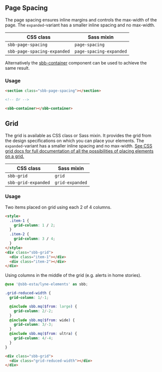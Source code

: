 ## Page Spacing

The page spacing ensures inline margins and controls the max-width of the page.
The `expanded`-variant has a smaller inline spacing and no max-width.

| CSS class                   | Sass mixin              |
| --------------------------- | ----------------------- |
| `sbb-page-spacing`          | `page-spacing`          |
| `sbb-page-spacing-expanded` | `page-spacing-expanded` |

Alternatively the [sbb-container](/docs/elements-sbb-container-sbb-container--docs) component can be used to achieve the same result.

### Usage

```html
<section class="sbb-page-spacing"></section>

<!-- Or -->

<sbb-container></sbb-container>
```

## Grid

The grid is available as CSS class or Sass mixin.
It provides the grid from the design specifications on which you can place your elements.
The `expanded`-variant has a smaller inline spacing and no max-width.
[See CSS grid docs for full documentation of all the possibilities of placing elements on a grid.](https://developer.mozilla.org/en-US/docs/Web/CSS/CSS_Grid_Layout)

| CSS class           | Sass mixin      |
| ------------------- | --------------- |
| `sbb-grid`          | `grid`          |
| `sbb-grid-expanded` | `grid-expanded` |

### Usage

Two items placed on grid using each 2 of 4 columns.

```html
<style>
  .item-1 {
    grid-column: 1 / 2;
  }
  .item-2 {
    grid-column: 3 / 4;
  }
</style>
<div class="sbb-grid">
  <div class="item-1"></div>
  <div class="item-2"></div>
</div>
```

Using columns in the middle of the grid (e.g. alerts in home stories).

```scss
@use '@sbb-esta/lyne-elements' as sbb;

.grid-reduced-width {
  grid-column: 1/-1;

  @include sbb.mq($from: large) {
    grid-column: 2/-2;
  }
  @include sbb.mq($from: wide) {
    grid-column: 3/-3;
  }
  @include sbb.mq($from: ultra) {
    grid-column: 4/-4;
  }
}
```

```html
<div class="sbb-grid">
  <div class="grid-reduced-width"></div>
</div>
```
